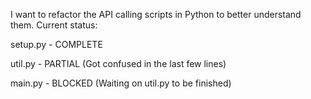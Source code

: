 I want to refactor the API calling scripts in Python to better understand them. Current status:

setup.py - COMPLETE

util.py  - PARTIAL (Got confused in the last few lines)

main.py  - BLOCKED (Waiting on util.py to be finished)
